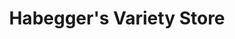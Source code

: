---
title: "Habegger's Variety Store"
url: /scottsville/habeggers-variety-store/
shop: Kramladen
---